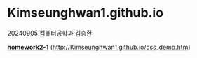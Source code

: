 # Kimseunghwan1.github.io
20240905 컴퓨터공학과 김승환

[**homework2-1**](http://Kimseunghwan1.github.io/homework2-1.html)
(http://Kimseunghwan1.github.io/css_demo.htm)
